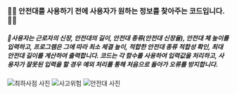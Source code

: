 ### 👷‍♀️ 안전대를 사용하기 전에 사용자가 원하는 정보를 찾아주는 코드입니다. 👷‍♀️
##### 🚨사용자는 근로자의 신장, 안전대의 길이, 안전대 종류(안전대 신장율), 안전대 체 높이를 입력하고, 프로그램은 그에 따라 최소 체결 높이, 적합한 안전대 종류 적합성 확인, 최대 안전대 길이를 계산하여 출력합니다. 코드는 각 함수를 사용하여 입력값을 처리하고, 사용자가 잘못된 입력을 할 경우 예외 처리를 통해 처음으로 돌아가 오류를 방지합니다.
![최하사점 사진](https://github.com/user-attachments/assets/569ac24b-0598-4d43-9357-c066a5bde97a)
![사고위험](https://github.com/user-attachments/assets/5eca26fd-e4f6-47ad-afa8-c58f4f1cf950)
![안전대 사진](https://github.com/user-attachments/assets/3ee04639-27ba-4bf0-91ba-83dd97b136ee)
